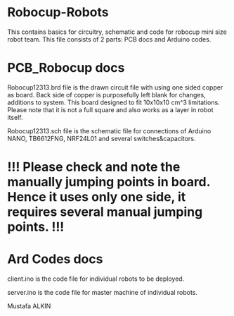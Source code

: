 # Robocup-Robots
This contains basics for circuitry, schematic and code for robocup mini size robot team. 
This file consists of 2 parts: PCB docs and Arduino codes.

# PCB_Robocup docs

Robocup12313.brd file is the drawn circuit file with using one sided copper as board. Back side of copper is purposefully left blank for changes, additions to system.
This board designed to fit 10x10x10 cm^3 limitations. Please note that it is not a full square and also works as a layer in robot itself.

Robocup12313.sch file is the schematic file for connections of Arduino NANO, TB6612FNG, NRF24L01 and several switches&capacitors. 

# !!! Please check and note the manually jumping points in board. Hence it uses only one side, it requires several manual jumping points. !!!

# Ard Codes docs

client.ino is the code file for individual robots to be deployed.

server.ino is the code file for master machine of individual robots.

Mustafa ALKIN
